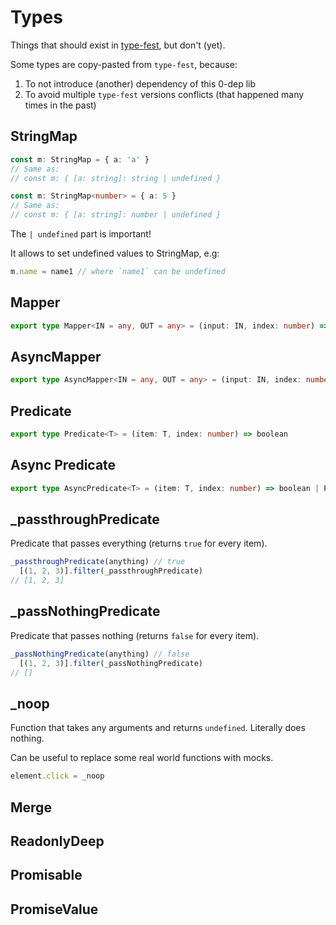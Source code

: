 # Types

Things that should exist in [type-fest](https://github.com/sindresorhus/type-fest), but don't (yet).

Some types are copy-pasted from `type-fest`, because:

1. To not introduce (another) dependency of this 0-dep lib
2. To avoid multiple `type-fest` versions conflicts (that happened many times in the past)

## StringMap

```ts
const m: StringMap = { a: 'a' }
// Same as:
// const m: { [a: string]: string | undefined }

const m: StringMap<number> = { a: 5 }
// Same as:
// const m: { [a: string]: number | undefined }
```

The `| undefined` part is important!

It allows to set undefined values to StringMap, e.g:

```ts
m.name = name1 // where `name1` can be undefined
```

## Mapper

```ts
export type Mapper<IN = any, OUT = any> = (input: IN, index: number) => OUT
```

## AsyncMapper

```ts
export type AsyncMapper<IN = any, OUT = any> = (input: IN, index: number) => OUT | PromiseLike<OUT>
```

## Predicate

```ts
export type Predicate<T> = (item: T, index: number) => boolean
```

## Async Predicate

```ts
export type AsyncPredicate<T> = (item: T, index: number) => boolean | PromiseLike<boolean>
```

## \_passthroughPredicate

Predicate that passes everything (returns `true` for every item).

```ts
_passthroughPredicate(anything) // true
  [(1, 2, 3)].filter(_passthroughPredicate)
// [1, 2, 3]
```

## \_passNothingPredicate

Predicate that passes nothing (returns `false` for every item).

```ts
_passNothingPredicate(anything) // false
  [(1, 2, 3)].filter(_passNothingPredicate)
// []
```

## \_noop

Function that takes any arguments and returns `undefined`. Literally does nothing.

Can be useful to replace some real world functions with mocks.

```ts
element.click = _noop
```

## Merge

## ReadonlyDeep

## Promisable

## PromiseValue
